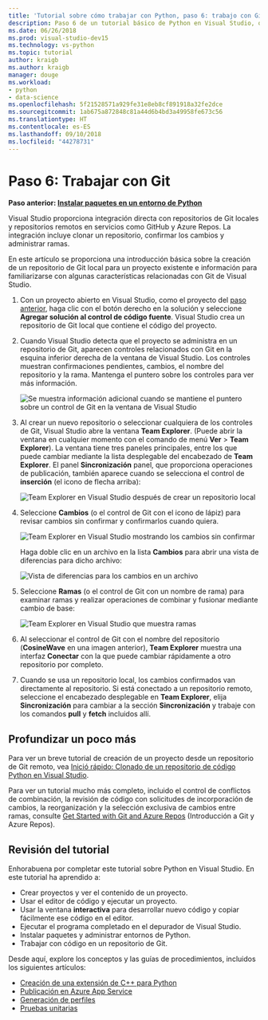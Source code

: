 ```yaml
---
title: 'Tutorial sobre cómo trabajar con Python, paso 6: trabajo con Git'
description: Paso 6 de un tutorial básico de Python en Visual Studio, que trata las características relacionadas con Git de Visual Studio.
ms.date: 06/26/2018
ms.prod: visual-studio-dev15
ms.technology: vs-python
ms.topic: tutorial
author: kraigb
ms.author: kraigb
manager: douge
ms.workload:
- python
- data-science
ms.openlocfilehash: 5f21528571a929fe31e8eb8cf891918a32fe2dce
ms.sourcegitcommit: 1ab675a872848c81a44d6b4bd3a49958fe673c56
ms.translationtype: HT
ms.contentlocale: es-ES
ms.lasthandoff: 09/10/2018
ms.locfileid: "44278731"
---
```

# <a name="step-6-work-with-git"></a>Paso 6: Trabajar con Git

**Paso anterior: [ Instalar paquetes en un entorno de Python](tutorial-working-with-python-in-visual-studio-step-05-installing-packages.md)**

Visual Studio proporciona integración directa con repositorios de Git locales y repositorios remotos en servicios como GitHub y Azure Repos. La integración incluye clonar un repositorio, confirmar los cambios y administrar ramas.

En este artículo se proporciona una introducción básica sobre la creación de un repositorio de Git local para un proyecto existente e información para familiarizarse con algunas características relacionadas con Git de Visual Studio.

1. Con un proyecto abierto en Visual Studio, como el proyecto del [paso anterior](tutorial-working-with-python-in-visual-studio-step-05-installing-packages.md), haga clic con el botón derecho en la solución y seleccione **Agregar solución al control de código fuente**. Visual Studio crea un repositorio de Git local que contiene el código del proyecto.

1. Cuando Visual Studio detecta que el proyecto se administra en un repositorio de Git, aparecen controles relacionados con Git en la esquina inferior derecha de la ventana de Visual Studio. Los controles muestran confirmaciones pendientes, cambios, el nombre del repositorio y la rama. Mantenga el puntero sobre los controles para ver más información.

    ![Se muestra información adicional cuando se mantiene el puntero sobre un control de Git en la ventana de Visual Studio](media/working-with-git-01.png)

1. Al crear un nuevo repositorio o seleccionar cualquiera de los controles de Git, Visual Studio abre la ventana **Team Explorer**. (Puede abrir la ventana en cualquier momento con el comando de menú **Ver** > **Team Explorer**). La ventana tiene tres paneles principales, entre los que puede cambiar mediante la lista desplegable del encabezado de **Team Explorer**. El panel **Sincronización** panel, que proporciona operaciones de publicación, también aparece cuando se selecciona el control de **inserción** (el icono de flecha arriba):

    ![Team Explorer en Visual Studio después de crear un repositorio local](media/working-with-git-02.png)

1. Seleccione **Cambios** (o el control de Git con el icono de lápiz) para revisar cambios sin confirmar y confirmarlos cuando quiera.

    ![Team Explorer en Visual Studio mostrando los cambios sin confirmar](media/working-with-git-03.png)

    Haga doble clic en un archivo en la lista **Cambios** para abrir una vista de diferencias para dicho archivo:

    ![Vista de diferencias para los cambios en un archivo](media/working-with-git-05.png)

1. Seleccione **Ramas** (o el control de Git con un nombre de rama) para examinar ramas y realizar operaciones de combinar y fusionar mediante cambio de base:

    ![Team Explorer en Visual Studio que muestra ramas](media/working-with-git-04.png)

1. Al seleccionar el control de Git con el nombre del repositorio (**CosineWave** en una imagen anterior), **Team Explorer** muestra una interfaz **Conectar** con la que puede cambiar rápidamente a otro repositorio por completo.

1. Cuando se usa un repositorio local, los cambios confirmados van directamente al repositorio. Si está conectado a un repositorio remoto, seleccione el encabezado desplegable en **Team Explorer**, elija **Sincronización** para cambiar a la sección **Sincronización** y trabaje con los comandos **pull** y **fetch** incluidos allí.

## <a name="go-deeper"></a>Profundizar un poco más

Para ver un breve tutorial de creación de un proyecto desde un repositorio de Git remoto, vea [Inició rápido: Clonado de un repositorio de código Python en Visual Studio](quickstart-03-python-in-visual-studio-project-from-repository.md).

Para ver un tutorial mucho más completo, incluido el control de conflictos de combinación, la revisión de código con solicitudes de incorporación de cambios, la reorganización y la selección exclusiva de cambios entre ramas, consulte [Get Started with Git and Azure Repos](/azure/devops/repos/git/gitquickstart?toc=/visualstudio/version-control/toc.json&bc=/azure/devops/repos/git/breadcrumb/vc/toc.json&view=vsts&tabs=visual-studio) (Introducción a Git y Azure Repos).

## <a name="tutorial-review"></a>Revisión del tutorial

Enhorabuena por completar este tutorial sobre Python en Visual Studio. En este tutorial ha aprendido a:

- Crear proyectos y ver el contenido de un proyecto.
- Usar el editor de código y ejecutar un proyecto.
- Usar la ventana **interactiva** para desarrollar nuevo código y copiar fácilmente ese código en el editor.
- Ejecutar el programa completado en el depurador de Visual Studio.
- Instalar paquetes y administrar entornos de Python.
- Trabajar con código en un repositorio de Git.

Desde aquí, explore los conceptos y las guías de procedimientos, incluidos los siguientes artículos:

- [Creación de una extensión de C++ para Python](working-with-c-cpp-python-in-visual-studio.md)
- [Publicación en Azure App Service](publishing-python-web-applications-to-azure-from-visual-studio.md)
- [Generación de perfiles](profiling-python-code-in-visual-studio.md)
- [Pruebas unitarias](unit-testing-python-in-visual-studio.md)
